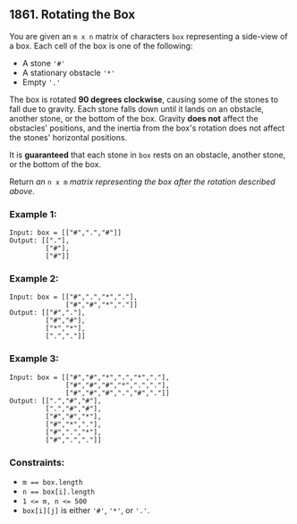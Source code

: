 ## 1861. Rotating the Box

You are given an ```m x n``` matrix of characters ```box``` representing a side-view of a box. Each cell of the box is one of the following:

* A stone ```'#'```
* A stationary obstacle ```'*'```
* Empty ```'.'```

The box is rotated **90 degrees clockwise**, causing some of the stones to fall due to gravity. Each stone falls down until it lands on an obstacle, another stone, or the bottom of the box. Gravity **does not** affect the obstacles' positions, and the inertia from the box's rotation does not affect the stones' horizontal positions.

It is **guaranteed** that each stone in ```box``` rests on an obstacle, another stone, or the bottom of the box.

Return *an* ```n x m``` *matrix representing the box after the rotation described above*.

### Example 1:
```
Input: box = [["#",".","#"]]
Output: [["."],
         ["#"],
         ["#"]]
```
### Example 2:
```
Input: box = [["#",".","*","."],
              ["#","#","*","."]]
Output: [["#","."],
         ["#","#"],
         ["*","*"],
         [".","."]]
```
### Example 3:
```
Input: box = [["#","#","*",".","*","."],
              ["#","#","#","*",".","."],
              ["#","#","#",".","#","."]]
Output: [[".","#","#"],
         [".","#","#"],
         ["#","#","*"],
         ["#","*","."],
         ["#",".","*"],
         ["#",".","."]]
```

### Constraints:

* ```m == box.length```
* ```n == box[i].length```
* ```1 <= m, n <= 500```
* ```box[i][j]``` is either ```'#'```, ```'*'```, or ```'.'```.